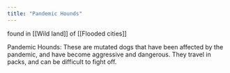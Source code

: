 ```yaml
---
title: "Pandemic Hounds"
---
```

found in [[Wild land]] of [[Flooded cities]]

Pandemic Hounds: These are mutated dogs that have been affected by the pandemic, and have become aggressive and
dangerous. They travel in packs, and can be difficult to fight off.
